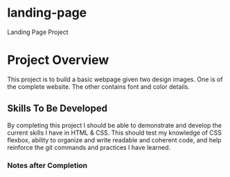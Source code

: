 # landing-page

Landing Page Project

# Project Overview

This project is to build a basic webpage given two design images.
One is of the complete website. The other contains font and color details.

## Skills To Be Developed

By completing this project I should be able to demonstrate and develop the
current skills I have in HTML & CSS. This should test my knowledge of CSS
flexbox, ability to organize and write readable and coherent code, and
help reinforce the git commands and practices I have learned.

### Notes after Completion
